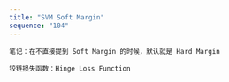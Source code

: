 ```yaml
---
title: "SVM Soft Margin"
sequence: "104"
---
```


```text
笔记：在不直接提到 Soft Margin 的时候，默认就是 Hard Margin
```

```text
铰链损失函数：Hinge Loss Function
```
